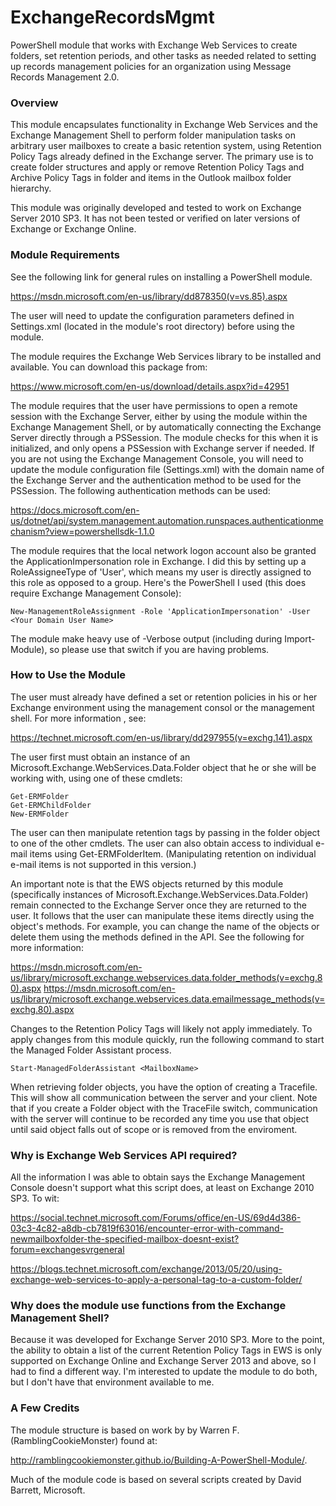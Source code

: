 # ExchangeRecordsMgmt

PowerShell module that works with Exchange Web Services to create folders, set retention periods, and other tasks as needed related to setting up records management policies for an organization using Message Records Management 2.0.  

### Overview

This module encapsulates functionality in Exchange Web Services and the Exchange Management Shell to perform folder manipulation tasks on arbitrary user mailboxes to create a basic retention system, using Retention Policy Tags already defined in the Exchange server.  The primary use is to create folder structures and apply or remove Retention Policy Tags and Archive Policy Tags in folder and items in the Outlook mailbox folder hierarchy.  

This module was originally developed and tested to work on Exchange Server 2010 SP3.  It has not been tested or verified on later versions of Exchange or Exchange Online.

### Module Requirements 

See the following link for general rules on installing a PowerShell module.  

https://msdn.microsoft.com/en-us/library/dd878350(v=vs.85).aspx

The user will need to update the configuration parameters defined in Settings.xml (located in the module's root directory) before using the module.

The module requires the Exchange Web Services library to be installed and available.  You can download this package from:  

https://www.microsoft.com/en-us/download/details.aspx?id=42951

The module requires that the user have permissions to open a remote session with the Exchange Server, either by using the module within the Exchange Management Shell, or by automatically connecting the Exchange Server directly through a PSSession.  The module checks for this when it is initialized, and only opens a PSSession with Exchange server if needed.  If you are not using the Exchange Management Console, you will need to update the module configuration file (Settings.xml) with the domain name of the Exchange Server and the authentication method to be used for the PSSession.  The following authentication methods can be used:

https://docs.microsoft.com/en-us/dotnet/api/system.management.automation.runspaces.authenticationmechanism?view=powershellsdk-1.1.0

The module requires that the local network logon account also be granted the ApplicationImpersonation role in Exchange.  I did this by setting up a RoleAssigneeType of 'User', which means my user is directly assigned to this role as opposed to a group.  Here's the PowerShell I used (this does require Exchange Management Console):

`New-ManagementRoleAssignment -Role 'ApplicationImpersonation' -User <Your Domain User Name>`

The module make heavy use of -Verbose output (including during Import-Module), so please use that switch if you are having problems.  

### How to Use the Module

The user must already have defined a set or retention policies in his or her Exchange environment using the management consol or the management shell.  For more information , see: 

https://technet.microsoft.com/en-us/library/dd297955(v=exchg.141).aspx

The user first must obtain an instance of an Microsoft.Exchange.WebServices.Data.Folder object that he or she will be working with, using one of these cmdlets:

    Get-ERMFolder
    Get-ERMChildFolder
    New-ERMFolder

The user can then manipulate retention tags by passing in the folder object to one of the other cmdlets.  The user can also obtain access to individual e-mail items using Get-ERMFolderItem.  (Manipulating retention on individual e-mail items is not supported in this version.)  

An important note is that the EWS objects returned by this module (specifically instances of Microsoft.Exchange.WebServices.Data.Folder) remain connected to the Exchange Server once they are returned to the user.  It follows that the user can manipulate these items directly using the object's methods.  For example, you can change the name of the objects or delete them using the methods defined in the API.  See the following for more information:

https://msdn.microsoft.com/en-us/library/microsoft.exchange.webservices.data.folder_methods(v=exchg.80).aspx
https://msdn.microsoft.com/en-us/library/microsoft.exchange.webservices.data.emailmessage_methods(v=exchg.80).aspx

Changes to the Retention Policy Tags will likely not apply immediately.  To apply changes from this module quickly, run the following command to start the Managed Folder Assistant process.  

    Start-ManagedFolderAssistant <MailboxName>

When retrieving folder objects, you have the option of creating a Tracefile.  This will show all communication between the server and your client.  Note that if you create a Folder object with the TraceFile switch, communication with the server will continue to be recorded any time you use that object until said object falls out of scope or is removed from the enviroment.  

### Why is Exchange Web Services API required?

All the information I was able to obtain says the Exchange Management Console doesn't support what this script does, at least on Exchange 2010 SP3. To wit:

https://social.technet.microsoft.com/Forums/office/en-US/69d4d386-03c3-4c82-a8db-cb7819f63016/encounter-error-with-command-newmailboxfolder-the-specified-mailbox-doesnt-exist?forum=exchangesvrgeneral

https://blogs.technet.microsoft.com/exchange/2013/05/20/using-exchange-web-services-to-apply-a-personal-tag-to-a-custom-folder/

### Why does the module use functions from the Exchange Management Shell?

Because it was developed for Exchange Server 2010 SP3.  More to the point, the ability to obtain a list of the current Retention Policy Tags in EWS is only supported on Exchange Online and Exchange Server 2013 and above, so I had to find a different way.  I'm interested to update the module to do both, but I don't have that environment available to me.    

### A Few Credits

The module structure is based on work by by Warren F. (RamblingCookieMonster) found at:  

http://ramblingcookiemonster.github.io/Building-A-PowerShell-Module/.

Much of the module code is based on several scripts created by David Barrett, Microsoft.
